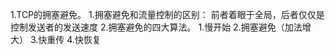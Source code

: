 1.TCP的拥塞避免。
    1.拥塞避免和流量控制的区别：
        前者着眼于全局，后者仅仅是控制发送者的发送速度
    2.拥塞避免的四大算法。
        1.慢开始
        2.拥塞避免（加法增大）
        3.快重传
        4.快恢复
